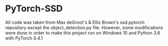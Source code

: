 # PyTorch-SSD
All code was taken from Max deGroot's &amp; Ellis Brown's ssd.pytorch repository except the object_detection.py file. However, some modifications were done in order to make this project run on Windows 10 and Python 3.6 with PyTorch 0.4.1 
